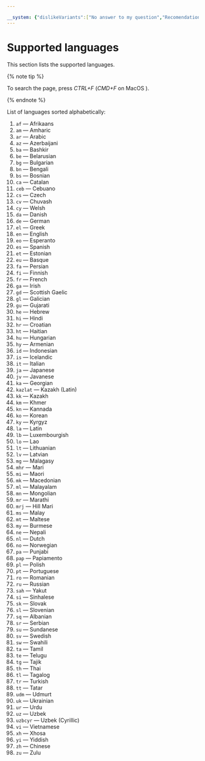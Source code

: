 ```yaml
---

__system: {"dislikeVariants":["No answer to my question","Recomendations didn't help","The content doesn't match title","Other"]}
---
```

# Supported languages

This section lists the supported languages.

{% note tip %}

To search the page, press _CTRL+F_ (_CMD+F_ on MacOS ).

{% endnote %}

List of languages sorted alphabetically:

1. `af` — Afrikaans
1. `am` — Amharic
1. `ar` — Arabic
1. `az` — Azerbaijani
1. `ba` — Bashkir
1. `be` — Belarusian
1. `bg` — Bulgarian
1. `bn` — Bengali
1. `bs` — Bosnian
1. `ca` — Catalan
1. `ceb` — Cebuano
1. `cs` — Czech
1. `cv` — Chuvash
1. `cy` — Welsh
1. `da` — Danish
1. `de` — German
1. `el` — Greek
1. `en` — English
1. `eo` — Esperanto
1. `es` — Spanish
1. `et` — Estonian
1. `eu` — Basque
1. `fa` — Persian
1. `fi` — Finnish
1. `fr` — French
1. `ga` — Irish
1. `gd` — Scottish Gaelic
1. `gl` — Galician
1. `gu` — Gujarati
1. `he` — Hebrew
1. `hi` — Hindi
1. `hr` — Croatian
1. `ht` — Haitian
1. `hu` — Hungarian
1. `hy` — Armenian
1. `id` — Indonesian
1. `is` — Icelandic
1. `it` — Italian
1. `ja` — Japanese
1. `jv` — Javanese
1. `ka` — Georgian
1. `kazlat` — Kazakh (Latin)
1. `kk` — Kazakh
1. `km` — Khmer
1. `kn` — Kannada
1. `ko` — Korean
1. `ky` — Kyrgyz
1. `la` — Latin
1. `lb` — Luxembourgish
1. `lo` — Lao
1. `lt` — Lithuanian
1. `lv` — Latvian
1. `mg` — Malagasy
1. `mhr` — Mari
1. `mi` — Maori
1. `mk` — Macedonian
1. `ml` — Malayalam
1. `mn` — Mongolian
1. `mr` — Marathi
1. `mrj` — Hill Mari
1. `ms` — Malay
1. `mt` — Maltese
1. `my` — Burmese
1. `ne` — Nepali
1. `nl` — Dutch
1. `no` — Norwegian
1. `pa` — Punjabi
1. `pap` — Papiamento
1. `pl` — Polish
1. `pt` — Portuguese
1. `ro` — Romanian
1. `ru` — Russian
1. `sah` — Yakut
1. `si` — Sinhalese
1. `sk` — Slovak
1. `sl` — Slovenian
1. `sq` — Albanian
1. `sr` — Serbian
1. `su` — Sundanese
1. `sv` — Swedish
1. `sw` — Swahili
1. `ta` — Tamil
1. `te` — Telugu
1. `tg` — Tajik
1. `th` — Thai
1. `tl` — Tagalog
1. `tr` — Turkish
1. `tt` — Tatar
1. `udm` — Udmurt
1. `uk` — Ukrainian
1. `ur` — Urdu
1. `uz` — Uzbek
1. `uzbcyr` — Uzbek (Cyrillic)
1. `vi` — Vietnamese
1. `xh` — Xhosa
1. `yi` — Yiddish
1. `zh` — Chinese
1. `zu` — Zulu

